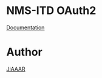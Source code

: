 # NMS-ITD OAuth2
[Documentation](https://kb.nmscreative.com/books/nms-itd-oauth2-frontend)
# Author
[JiAAAR](jrg@newmediastaff.com)

